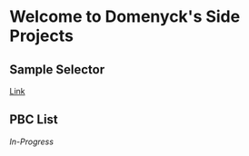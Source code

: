 # Welcome to Domenyck's Side Projects

## Sample Selector
[Link](docs/RNG.html)

## PBC List
*In-Progress*
